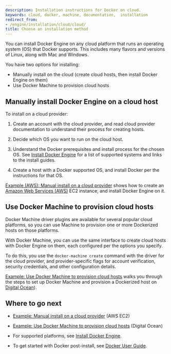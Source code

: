 ```yaml
---
description: Installation instructions for Docker on cloud.
keywords: cloud, docker, machine, documentation,  installation
redirect_from:
- /engine/installation/cloud/cloud/
title: Choose an installation method
---
```


You can install Docker Engine on any cloud platform that runs an operating system (OS) that Docker supports. This includes many flavors and versions of Linux, along with Mac and Windows.

You have two options for installing:

* Manually install on the cloud (create cloud hosts, then install Docker Engine on them)
* Use Docker Machine to provision cloud hosts

## Manually install Docker Engine on a cloud host

To install on a cloud provider:

1. Create an account with the cloud provider, and read cloud provider documentation to understand their process for creating hosts.

2. Decide which OS you want to run on the cloud host.

3. Understand the Docker prerequisites and install process for the chosen OS. See [Install Docker Engine](../index.md) for a list of supported systems and links to the install guides.

4. Create a host with a Docker supported OS, and install Docker per the instructions for that OS.

[Example (AWS): Manual install on a cloud provider](cloud-ex-aws.md) shows how to create an <a href="https://aws.amazon.com/" target="_blank"> Amazon Web Services (AWS)</a> EC2 instance, and install Docker Engine on it.


## Use Docker Machine to provision cloud hosts

Docker Machine driver plugins are available for several popular cloud platforms, so you can use Machine to provision one or more Dockerized hosts on those platforms.

With Docker Machine, you can use the same interface to create cloud hosts with Docker Engine on them, each configured per the options you specify.

To do this, you use the `docker-machine create` command with the driver for the cloud provider, and provider-specific flags for account verification, security credentials, and other configuration details.

[Example: Use Docker Machine to provision cloud hosts](cloud-ex-machine-ocean.md) walks you through the steps to set up Docker Machine and provision a Dockerized host on <a href="https://www.digitalocean.com/" target="_blank">Digital Ocean</a>).

## Where to go next
* [Example: Manual install on a cloud provider](cloud-ex-aws.md) (AWS EC2)

* [Example: Use Docker Machine to provision cloud hosts](cloud-ex-machine-ocean.md) (Digital Ocean)

* For supported platforms, see [Install Docker Engine](../index.md).

* To get started with Docker post-install, see [Docker User Guide](../../userguide/intro.md).
